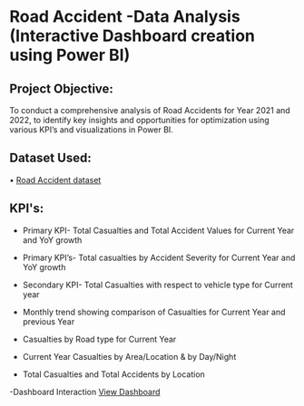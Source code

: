 # Road Accident -Data Analysis (Interactive Dashboard creation using Power BI)

## Project Objective:
To conduct a comprehensive analysis of Road Accidents for Year 2021 and 2022, to identify key insights and opportunities for optimization using various KPI’s and visualizations in Power BI.

## Dataset Used:
•	<a href=https://github.com/gunjan403/PowerBI-Road-Accident-Dashboard/blob/main/Road%20Accident%20Data.xlsx>Road Accident dataset</a>

## KPI's:
-	Primary KPI- Total Casualties and Total Accident Values for Current Year and YoY growth

-	Primary KPI’s- Total casualties by Accident Severity for Current Year and YoY growth

-	Secondary KPI- Total Casualties with respect to vehicle type for Current year

- Monthly trend showing comparison of Casualties for Current Year and previous Year

-	Casualties by Road type for Current Year

-	Current Year Casualties by Area/Location & by Day/Night

-	Total Casualties and Total Accidents by Location

-Dashboard Interaction  <a href=https://github.com/gunjan403/PowerBI-Road-Accident-Dashboard/blob/main/Road%20Accident.pbix>View Dashboard</a>
